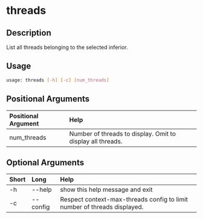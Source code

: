 <!-- THIS PART OF THIS FILE IS AUTOGENERATED. DO NOT MODIFY IT. See scripts/generate_docs.sh -->




# threads

## Description


List all threads belonging to the selected inferior.
## Usage


```bash
usage: threads [-h] [-c] [num_threads]

```
## Positional Arguments

|Positional Argument|Help|
| :--- | :--- |
|num_threads|Number of threads to display. Omit to display all threads.|

## Optional Arguments

|Short|Long|Help|
| :--- | :--- | :--- |
|-h|--help|show this help message and exit|
|-c|--config|Respect context-max-threads config to limit number of threads displayed.|

<!-- END OF AUTOGENERATED PART. Do not modify this line or the line below, they mark the end of the auto-generated part of the file. If you want to extend the documentation in a way which cannot easily be done by adding to the command help description, write below the following line. -->
<!-- ------------\>8---- ----\>8---- ----\>8------------ -->
